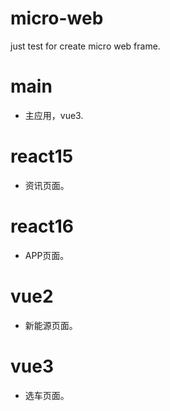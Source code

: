 # micro-web
just test for create micro web frame.

# main

+ 主应用，vue3.

# react15

+ 资讯页面。

# react16

+ APP页面。

# vue2

+ 新能源页面。

# vue3

+ 选车页面。
